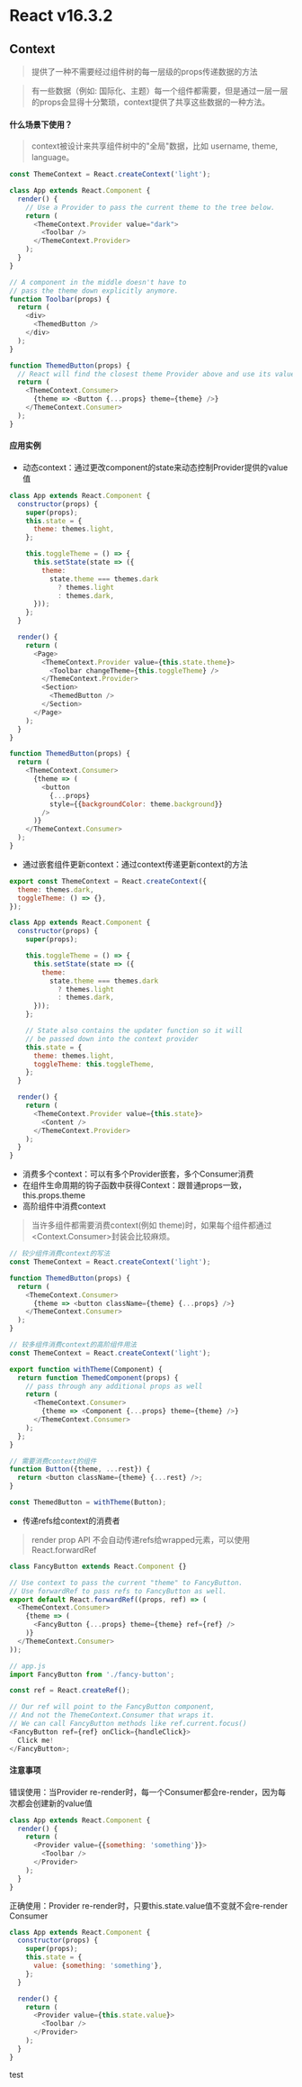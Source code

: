 # React v16.3.2

## Context
> 提供了一种不需要经过组件树的每一层级的props传递数据的方法

> 有一些数据（例如: 国际化、主题）每一个组件都需要，但是通过一层一层的props会显得十分繁琐，context提供了共享这些数据的一种方法。

#### 什么场景下使用？
> context被设计来共享组件树中的"全局"数据，比如 username, theme, language。
```javascript
const ThemeContext = React.createContext('light');

class App extends React.Component {
  render() {
    // Use a Provider to pass the current theme to the tree below.
    return (
      <ThemeContext.Provider value="dark">
        <Toolbar />
      </ThemeContext.Provider>
    );
  }
}

// A component in the middle doesn't have to
// pass the theme down explicitly anymore.
function Toolbar(props) {
  return (
    <div>
      <ThemedButton />
    </div>
  );
}

function ThemedButton(props) {
  // React will find the closest theme Provider above and use its value.
  return (
    <ThemeContext.Consumer>
      {theme => <Button {...props} theme={theme} />}
    </ThemeContext.Consumer>
  );
}
```
#### 应用实例
* 动态context：通过更改component的state来动态控制Provider提供的value值
```javascript
class App extends React.Component {
  constructor(props) {
    super(props);
    this.state = {
      theme: themes.light,
    };

    this.toggleTheme = () => {
      this.setState(state => ({
        theme:
          state.theme === themes.dark
            ? themes.light
            : themes.dark,
      }));
    };
  }

  render() {
    return (
      <Page>
        <ThemeContext.Provider value={this.state.theme}>
          <Toolbar changeTheme={this.toggleTheme} />
        </ThemeContext.Provider>
        <Section>
          <ThemedButton />
        </Section>
      </Page>
    );
  }
}

function ThemedButton(props) {
  return (
    <ThemeContext.Consumer>
      {theme => (
        <button
          {...props}
          style={{backgroundColor: theme.background}}
        />
      )}
    </ThemeContext.Consumer>
  );
}
```
* 通过嵌套组件更新context：通过context传递更新context的方法
```javascript
export const ThemeContext = React.createContext({
  theme: themes.dark,
  toggleTheme: () => {},
});

class App extends React.Component {
  constructor(props) {
    super(props);

    this.toggleTheme = () => {
      this.setState(state => ({
        theme:
          state.theme === themes.dark
            ? themes.light
            : themes.dark,
      }));
    };

    // State also contains the updater function so it will
    // be passed down into the context provider
    this.state = {
      theme: themes.light,
      toggleTheme: this.toggleTheme,
    };
  }

  render() {
    return (
      <ThemeContext.Provider value={this.state}>
        <Content />
      </ThemeContext.Provider>
    );
  }
}
```
* 消费多个context：可以有多个Provider嵌套，多个Consumer消费
* 在组件生命周期的钩子函数中获得Context：跟普通props一致，this.props.theme
* 高阶组件中消费context
> 当许多组件都需要消费context(例如 theme)时，如果每个组件都通过<Context.Consumer>封装会比较麻烦。

```javascript
// 较少组件消费context的写法
const ThemeContext = React.createContext('light');

function ThemedButton(props) {
  return (
    <ThemeContext.Consumer>
      {theme => <button className={theme} {...props} />}
    </ThemeContext.Consumer>
  );
}
```
```javascript
// 较多组件消费context的高阶组件用法
const ThemeContext = React.createContext('light');

export function withTheme(Component) {
  return function ThemedComponent(props) {
    // pass through any additional props as well
    return (
      <ThemeContext.Consumer>
        {theme => <Component {...props} theme={theme} />}
      </ThemeContext.Consumer>
    );
  };
}

// 需要消费context的组件
function Button({theme, ...rest}) {
  return <button className={theme} {...rest} />;
}

const ThemedButton = withTheme(Button);
```
* 传递refs给context的消费者
> render prop API 不会自动传递refs给wrapped元素，可以使用React.forwardRef
```javascript
class FancyButton extends React.Component {}

// Use context to pass the current "theme" to FancyButton.
// Use forwardRef to pass refs to FancyButton as well.
export default React.forwardRef((props, ref) => (
  <ThemeContext.Consumer>
    {theme => (
      <FancyButton {...props} theme={theme} ref={ref} />
    )}
  </ThemeContext.Consumer>
));

// app.js
import FancyButton from './fancy-button';

const ref = React.createRef();

// Our ref will point to the FancyButton component,
// And not the ThemeContext.Consumer that wraps it.
// We can call FancyButton methods like ref.current.focus()
<FancyButton ref={ref} onClick={handleClick}>
  Click me!
</FancyButton>;
```
#### 注意事项
错误使用：当Provider re-render时，每一个Consumer都会re-render，因为每次都会创建新的value值
```javascript
class App extends React.Component {
  render() {
    return (
      <Provider value={{something: 'something'}}>
        <Toolbar />
      </Provider>
    );
  }
}
```
正确使用：Provider re-render时，只要this.state.value值不变就不会re-render Consumer
```javascript
class App extends React.Component {
  constructor(props) {
    super(props);
    this.state = {
      value: {something: 'something'},
    };
  }

  render() {
    return (
      <Provider value={this.state.value}>
        <Toolbar />
      </Provider>
    );
  }
}
```

test
